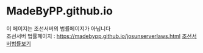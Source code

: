 # MadeByPP.github.io
이 페이지는 조선서버의 법률페이지가 아닙니다   
조선서버 법률페이지 : <https://madebypp.github.io/josunserverlaws.html>
[조선서버법률보기](https://madebypp.github.io/josunserverlaws.html, "github link")
